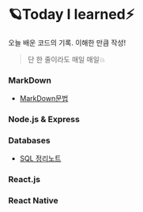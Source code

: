 # 🪐Today I learned⚡
오늘 배운 코드의 기록.
이해한 만큼 작성!

> 단 한 줄이라도 매일 매일💥

### MarkDown
- [MarkDown문법](https://github.com/mochapoke/TIL/blob/main/MarkDown/grammar.md)
### Node.js & Express

### Databases
- [SQL 정리노트](https://github.com/mochapoke/TIL/blob/main/Database/SQL.md)
### React.js
### React Native
